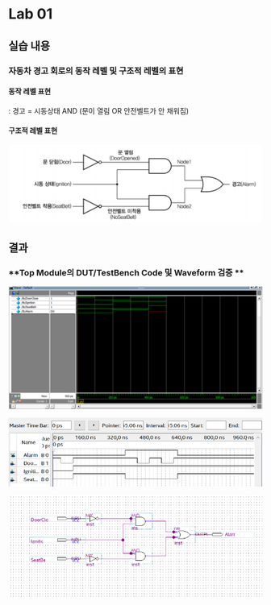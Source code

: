 # Lab 01

## 실습 내용

### **자동차 경고 회로의 동작 레벨 및 구조적 레벨의 표현**

#### **동작 레벨 표현**
: 경고 = 시동상태 AND (문이 열림 OR 안전벨트가 안 채워짐)

#### **구조적 레벨 표현**
![](https://github.com/Chayejin0428/LogicDesign/blob/master/practice01/fig/%EA%B5%AC%EC%A1%B0%EC%A0%81%20%EB%A0%88%EB%B2%A8%20%ED%91%9C%ED%98%84.PNG)

## 결과

### **Top Module의 DUT/TestBench Code 및 Waveform 검증 **
![](https://github.com/Chayejin0428/LogicDesign/blob/master/practice01/fig/%EC%9B%A8%EC%9D%B4%EB%B8%8C%20%EC%8B%9C%EB%AE%AC.PNG)

![](https://github.com/Chayejin0428/LogicDesign/blob/master/practice01/fig/%EC%9B%A8%EC%9D%B4%EB%B8%8C.PNG)

![](https://github.com/Chayejin0428/LogicDesign/blob/master/practice01/fig/%ED%9A%8C%EB%A1%9C.PNG)

<!--stackedit_data:
eyJoaXN0b3J5IjpbOTQ3NTg3OTc4XX0=
-->